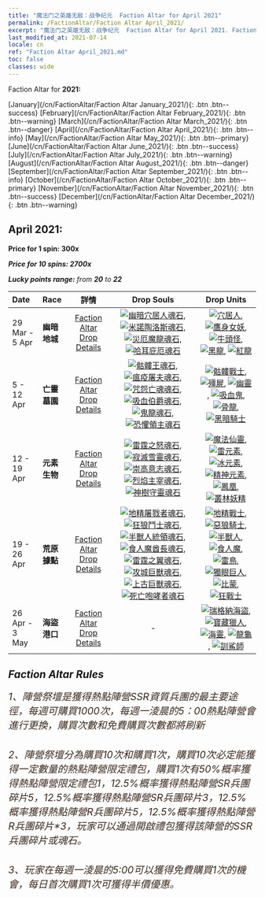 ```yaml
---
title: "魔法门之英雄无敌：战争纪元  Faction Altar for April 2021"
permalink: /FactionAltar/Faction Altar April_2021/
excerpt: "魔法门之英雄无敌：战争纪元  Faction Altar for April 2021. Faction Altar is the primary method for obtaining SSR units from the popular faction. Limited to 1,000 purchases each week. The popular faction changes at 05:00 every Monday. Purchase attempts and free purchase attempts will also reset then."
last_modified_at: 2021-07-14
locale: cn
ref: "Faction Altar April_2021.md"
toc: false
classes: wide
---
```


  Faction Altar for **2021:**

  [January](/cn/FactionAltar/Faction Altar January_2021/){: .btn .btn--success} [February](/cn/FactionAltar/Faction Altar February_2021/){: .btn .btn--warning} [March](/cn/FactionAltar/Faction Altar March_2021/){: .btn .btn--danger} [April](/cn/FactionAltar/Faction Altar April_2021/){: .btn .btn--info} [May](/cn/FactionAltar/Faction Altar May_2021/){: .btn .btn--primary} [June](/cn/FactionAltar/Faction Altar June_2021/){: .btn .btn--success} [July](/cn/FactionAltar/Faction Altar July_2021/){: .btn .btn--warning} [August](/cn/FactionAltar/Faction Altar August_2021/){: .btn .btn--danger} [September](/cn/FactionAltar/Faction Altar September_2021/){: .btn .btn--info} [October](/cn/FactionAltar/Faction Altar October_2021/){: .btn .btn--primary} [November](/cn/FactionAltar/Faction Altar November_2021/){: .btn .btn--success} [December](/cn/FactionAltar/Faction Altar December_2021/){: .btn .btn--warning} 

## April 2021:

  **Price for 1 spin: 300x** <i class="fas fa-gem"/>

  **Price for 10 spins: 2700x** <i class="fas fa-gem"/>

  **Lucky points range:** from **20** to **22**

  |    Date    |  Race  |  詳情  |   Drop Souls   | Drop Units |
  |:-----------|:-------|:---------:|:--------------:|:----------:|
  | 29 Mar - 5 Apr | **幽暗地城** | [Faction Altar Drop Details](/cn/FactionAltar/DROP_107/) | [![幽暗穴居人魂石](/images/u/tia_dongxueren.jpg)](/Items/unt_328/), [![米諾陶洛斯魂石](/images/u/tia_niutouguai.jpg)](/Items/unt_332/), [![災厄魔龍魂石](/images/u/tia_heilong.jpg)](/Items/unt_334/), [![哈耳庇厄魂石](/images/u/tia_yingshenren.jpg)](/Items/unt_329/) | [![穴居人](/images/u/ti_dongxueren.jpg)](/Items/unt_244/), [![鷹身女妖](/images/u/ti_yingshenren.jpg)](/Items/unt_245/), [![牛頭怪](/images/u/ti_niutouguai.jpg)](/Items/unt_248/), [![黑龍](/images/u/ti_heilong.jpg)](/Items/unt_250/), [![紅龍](/images/u/ti_chilong.jpg)](/Items/unt_251/) | 
  | 5 - 12 Apr | **亡靈墓園** | [Faction Altar Drop Details](/cn/FactionAltar/DROP_104/) | [![骷髏王魂石](/images/u/tia_kulouzhanshi.jpg)](/Items/unt_297/), [![瘟疫屠夫魂石](/images/u/tia_jiangshi.jpg)](/Items/unt_298/), [![咒怨亡魂魂石](/images/u/tia_youling.jpg)](/Items/unt_299/), [![吸血伯爵魂石](/images/u/tia_xixuegui.jpg)](/Items/unt_300/), [![鬼龍魂石](/images/u/tia_gulong.jpg)](/Items/unt_303/), [![恐懼領主魂石](/images/u/tia_siwangqishi.jpg)](/Items/unt_302/) | [![骷髏戰士](/images/u/ti_kulouzhanshi.jpg)](/Items/unt_208/), [![殭屍](/images/u/ti_jiangshi.jpg)](/Items/unt_209/), [![幽靈](/images/u/ti_youling.jpg)](/Items/unt_210/), [![吸血鬼](/images/u/ti_xixuegui.jpg)](/Items/unt_211/), [![骨龍](/images/u/ti_gulong.jpg)](/Items/unt_214/), [![黑暗騎士](/images/u/ti_siwangqishi.jpg)](/Items/unt_213/) | 
  | 12 - 19 Apr | **元素生物** | [Faction Altar Drop Details](/cn/FactionAltar/DROP_109/) | [![雷霆之怒魂石](/images/u/tia_leiyuansu.jpg)](/Items/unt_344/), [![寂滅雪靈魂石](/images/u/tia_bingyuansu.jpg)](/Items/unt_345/), [![崇高意志魂石](/images/u/tia_jingshenyuansu.jpg)](/Items/unt_347/), [![烈焰主宰魂石](/images/u/tia_fenghuang.jpg)](/Items/unt_348/), [![神樹守靈魂石](/images/u/tia_conglinyaojing.jpg)](/Items/unt_349/) | [![魔法仙靈](/images/u/ti_mofaxianling.jpg)](/Items/unt_262/), [![雷元素](/images/u/ti_leiyuansu2.jpg)](/Items/unt_263/), [![冰元素](/images/u/ti_bingyuansu2.jpg)](/Items/unt_264/), [![精神元素](/images/u/ti_jingshenyuansu.jpg)](/Items/unt_267/), [![鳳凰](/images/u/ti_fenghuang.jpg)](/Items/unt_268/), [![叢林妖精](/images/u/ti_conglinyaojing.jpg)](/Items/unt_270/) | 
  | 19 - 26 Apr | **荒原據點** | [Faction Altar Drop Details](/cn/FactionAltar/DROP_103/) | [![地精屠戮者魂石](/images/u/tia_shourenzhanshi.jpg)](/Items/unt_305/), [![狂狼鬥士魂石](/images/u/tia_langqibing.jpg)](/Items/unt_306/), [![半獸人統領魂石](/images/u/tia_banshouren.jpg)](/Items/unt_307/), [![食人魔酋長魂石](/images/u/tia_shirenmo.jpg)](/Items/unt_308/), [![雷霆之翼魂石](/images/u/tia_leiniao.jpg)](/Items/unt_309/), [![攻城巨獸魂石](/images/u/tia_duyanjuren.jpg)](/Items/unt_310/), [![上古巨獸魂石](/images/u/tia_bimeng.jpg)](/Items/unt_311/), [![死亡咆哮者魂石](/images/u/tia_kuangzhanshi.jpg)](/Items/unt_312/) | [![地精戰士](/images/u/ti_shourenzhanshi.jpg)](/Items/unt_217/), [![惡狼騎士](/images/u/ti_langqibing.jpg)](/Items/unt_218/), [![半獸人](/images/u/ti_shourentoufushou.jpg)](/Items/unt_219/), [![食人魔](/images/u/ti_shirenmo.jpg)](/Items/unt_220/), [![雷鳥](/images/u/ti_leiniao.jpg)](/Items/unt_221/), [![獨眼巨人](/images/u/ti_duyanjuren.jpg)](/Items/unt_222/), [![比蒙](/images/u/ti_bimeng.jpg)](/Items/unt_223/), [![狂戰士](/images/u/ti_kuangzhanshi.jpg)](/Items/unt_224/) | 
  | 26 Apr - 3 May | **海盜港口** | [Faction Altar Drop Details](/cn/FactionAltar/DROP_112/) |  - | [![瑞格納海盜](/images/u/ti_haidao.jpg)](/Items/unt_273/), [![寶藏獵人](/images/u/ti_ruigenanushou.jpg)](/Items/unt_274/), [![海靈](/images/u/ti_haiyuansu.jpg)](/Items/unt_275/), [![龍龜](/images/u/ti_longgui.jpg)](/Items/unt_278/), [![訓鯊師](/images/u/ti_xunshashi.jpg)](/Items/unt_281/) | 




## Faction Altar Rules

  <span style="color: #3c2a1e;font-size:20px">1、陣營祭壇是獲得熱點陣營SSR資質兵團的最主要途徑，每週可購買1000次，每週一淩晨的5：00熱點陣營會進行更換，購買次數和免費購買次數都將刷新</span><br/>

<br/>  <span style="color: #3c2a1e;font-size:20px">2、陣營祭壇分為購買10次和購買1次，購買10次必定能獲得一定數量的熱點陣營限定禮包，購買1次有50%概率獲得熱點陣營限定禮包*1，12.5%概率獲得熱點陣營SR兵團碎片*5，12.5%概率獲得熱點陣營SR兵團碎片*3，12.5%概率獲得熱點陣營R兵團碎片*5，12.5%概率獲得熱點陣營R兵團碎片*3，玩家可以通過開啟禮包獲得該陣營的SSR兵團碎片或魂石。</span>

<br/>  <span style="color: #3c2a1e;font-size:20px">3、玩家在每週一淩晨的5:00可以獲得免費購買1次的機會，每日首次購買1次可獲得半價優惠。</span><br/>

<br/>